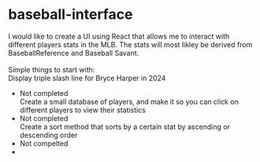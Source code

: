 # baseball-interface
I would like to create a UI using React that allows me to interact with different players stats in the MLB. The stats will most likley be derived from BaseballReference and Baseball Savant. <br>
<br>
Simple things to start with: <br>
Display triple slash line for Bryce Harper in 2024 <br>
- Not completed <br>
Create a small database of players, and make it so you can click on different players to view their statistics <br>
- Not completed <br>
Create a sort method that sorts by a certain stat by ascending or descending order
- Not compelted <br>
- 
